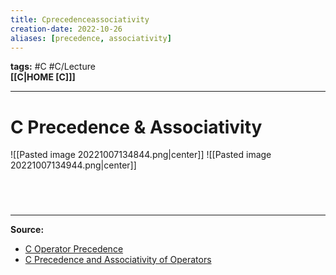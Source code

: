 ```yaml
---
title: Cprecedenceassociativity
creation-date: 2022-10-26
aliases: [precedence, associativity]
---
```

**tags:** #C #C/Lecture  
**[[C|HOME [C]]]**

---
# C Precedence & Associativity
![[Pasted image 20221007134844.png|center]]
![[Pasted image 20221007134944.png|center]]

<br>

# 
---
**Source:**
- [C Operator Precedence](https://en.cppreference.com/w/c/language/operator_precedence)
- [C Precedence and Associativity of Operators](https://www.programiz.com/c-programming/precedence-associativity-operators)